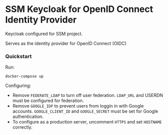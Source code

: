 # SSM Keycloak for OpenID Connect Identity Provider

Keycloak configured for SSM project. 

Serves as the identity provider for OpenID Connect (OIDC)

### Quickstart

Run:
```
docker-compose up
```

Configuring:
* Remove `FEDERATE_LDAP` to turn off user federation. `LDAP_URL` and USERDN must be configured for federation.
* Remove `GOOGLE_IDP` to prevent users from loggin in with Google accounts. `GOOGLE_CLIENT_ID` and `GOOGLE_SECRET` must be set for Google authentication.
* To configure as a production server, uncomment `HTTPS` and set `HOSTNAME` correctly.



